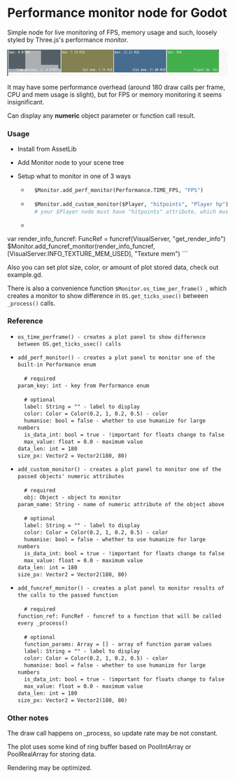 # Performance monitor node for Godot

Simple node for live monitoring of FPS, memory usage and such, loosely styled by Three.js's performance monitor.

![Example ](\screens\monitor.gif)

It may have some performance overhead (around 180 draw calls per frame, CPU and mem usage is slight), but for FPS or memory monitoring it seems insignificant.

Can display any **numeric** object parameter or function call result.

### Usage

- Install from AssetLib

- Add Monitor node to your scene tree

- Setup what to monitor in one of 3 ways

  - ```python
      $Monitor.add_perf_monitor(Performance.TIME_FPS, "FPS")
    ```
  
  - ```python
      $Monitor.add_custom_monitor($Player, "hitpoints", "Player hp")
      # your $Player node must have "hitpoints" attribute, which must be either float or int
    ```
  - ```python  
var render_info_funcref: FuncRef = funcref(VisualServer, "get_render_info")
$Monitor.add_funcref_monitor(render_info_funcref, [VisualServer.INFO_TEXTURE_MEM_USED], "Texture mem")
		```
	

Also you can set plot size, color, or amount of plot stored data, check out example.gd.

There is also a convenience function `$Monitor.os_time_per_frame() `, which creates a monitor to show difference in `OS.get_ticks_usec()` between `_process()` calls.

### Reference


- ```
  os_time_perframe() - creates a plot panel to show difference between OS.get_ticks_usec() calls
  ```


- ```
  add_perf_monitor() - creates a plot panel to monitor one of the built-in Performance enum 
  
	# required
  param_key: int - key from Performance enum 
	
	# optional	
	label: String = "" - label to display
	color: Color = Color(0.2, 1, 0.2, 0.5) - color
	humanise: bool = false - whether to use humanize for large numbers
	is_data_int: bool = true - !important for floats change to false
	max_value: float = 0.0 - maximum value
  data_len: int = 180 
  size_px: Vector2 = Vector2(180, 80)
  ```


- ```
  add_custom_monitor() - creates a plot panel to monitor one of the passed objects' numeric attributes
  
	# required
	obj: Object - object to monitor
  param_name: String - name of numeric attribute of the object above
	
	# optional	
	label: String = "" - label to display
	color: Color = Color(0.2, 1, 0.2, 0.5) - color
	humanise: bool = false - whether to use humanize for large numbers
	is_data_int: bool = true - !important for floats change to false
	max_value: float = 0.0 - maximum value
  data_len: int = 180 
  size_px: Vector2 = Vector2(180, 80)
  ```


- ```
  add_funcref_monitor() - creates a plot panel to monitor results of the calls to the passed function
  
	# required
  function_ref: FuncRef - funcref to a function that will be called every _process()
	
	# optional	
	function_params: Array = [] - array of function param values
	label: String = "" - label to display
	color: Color = Color(0.2, 1, 0.2, 0.5) - color
	humanise: bool = false - whether to use humanize for large numbers
	is_data_int: bool = true - !important for floats change to false
	max_value: float = 0.0 - maximum value
  data_len: int = 180 
  size_px: Vector2 = Vector2(180, 80)
  ```
  

### Other notes

The draw call happens on _process, so update rate may be not constant.

The plot uses some kind of ring buffer based on PoolIntArray or PoolRealArray for storing data. 

Rendering may be optimized.
